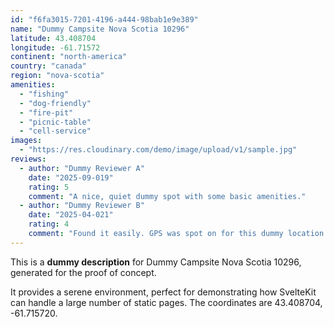 ```yaml
---
id: "f6fa3015-7201-4196-a444-98bab1e9e389"
name: "Dummy Campsite Nova Scotia 10296"
latitude: 43.408704
longitude: -61.71572
continent: "north-america"
country: "canada"
region: "nova-scotia"
amenities:
  - "fishing"
  - "dog-friendly"
  - "fire-pit"
  - "picnic-table"
  - "cell-service"
images:
  - "https://res.cloudinary.com/demo/image/upload/v1/sample.jpg"
reviews:
  - author: "Dummy Reviewer A"
    date: "2025-09-019"
    rating: 5
    comment: "A nice, quiet dummy spot with some basic amenities."
  - author: "Dummy Reviewer B"
    date: "2025-04-021"
    rating: 4
    comment: "Found it easily. GPS was spot on for this dummy location."
---
```


This is a **dummy description** for Dummy Campsite Nova Scotia 10296, generated for the proof of concept.

It provides a serene environment, perfect for demonstrating how SvelteKit can handle a large number of static pages. The coordinates are 43.408704, -61.715720.
